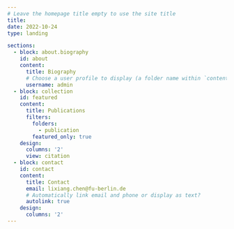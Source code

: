 ```yaml
---
# Leave the homepage title empty to use the site title
title:
date: 2022-10-24
type: landing

sections:
  - block: about.biography
    id: about
    content:
      title: Biography
      # Choose a user profile to display (a folder name within `content/authors/`)
      username: admin
  - block: collection
    id: featured
    content:
      title: Publications
      filters:
        folders:
          - publication
        featured_only: true
    design:
      columns: '2'
      view: citation
  - block: contact
    id: contact
    content:
      title: Contact
      email: lixiang.chen@fu-berlin.de
      # Automatically link email and phone or display as text?
      autolink: true
    design:
      columns: '2'
---
```

